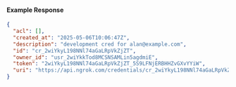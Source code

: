 <!-- Code generated for API Clients. DO NOT EDIT. -->

#### Example Response

```json
{
  "acl": [],
  "created_at": "2025-05-06T10:06:47Z",
  "description": "development cred for alan@example.com",
  "id": "cr_2wiYkyL198NNl74aGaLRpVkZjZT",
  "owner_id": "usr_2wiYkkTod8MCSNSAMLin5agdmiE",
  "token": "2wiYkyL198NNl74aGaLRpVkZjZT_5S9LFNjERBHHZvGXvYYiW",
  "uri": "https://api.ngrok.com/credentials/cr_2wiYkyL198NNl74aGaLRpVkZjZT"
}
```
